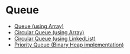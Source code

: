 # Queue
* [Queue (using Array)](./Queue_Array.cs)
* [Circular Queue (using Array)](./CircularQueue_Array.cs)
* [Circular Queue (using LinkedList)](./CircularQueue_LinkedList.cs)
* [Priority Queue (Binary Heap implementation)](./PriorityQueue_BinaryHeap.cs)